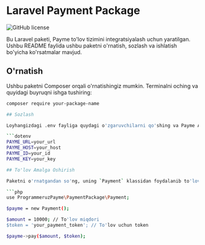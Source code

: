 # Laravel Payment Package

![GitHub license](https://img.shields.io/badge/license-MIT-blue.svg)

Bu Laravel paketi, Payme to'lov tizimini integratsiyalash uchun yaratilgan. Ushbu README faylida ushbu paketni o'rnatish, sozlash va ishlatish bo'yicha ko'rsatmalar mavjud.

## O'rnatish

Ushbu paketni Composer orqali o'rnatishingiz mumkin. Terminalni oching va quyidagi buyruqni ishga tushiring:

```bash
composer require your-package-name

## Sozlash

Loyhangizdagi .env fayliga quydagi o'zgaruvchilarni qo'shing va Payme API dan URL va HOST ni va Payme taqdim etadigan ID va KEY ni olib quydagi o'zgaruvchilarga ta'minlang:

```dotenv
PAYME_URL=your_url
PAYME_HOST=your_host
PAYME_ID=your_id
PAYME_KEY=your_key

## To'lov Amalga Oshirish

Paketni o'rnatgandan so'ng, uning `Payment` klassidan foydalanib to'lovni amalga oshirishingiz mumkin. Quyidagi kod qismida ushbu amalni ko'rish mumkin:

```php
use ProgrammeruzPayme\PaymentPackage\Payment;

$payme = new Payment();

$amount = 10000; // To'lov miqdori
$token = 'your_payment_token'; // To'lov uchun token

$payme->pay($amount, $token);
